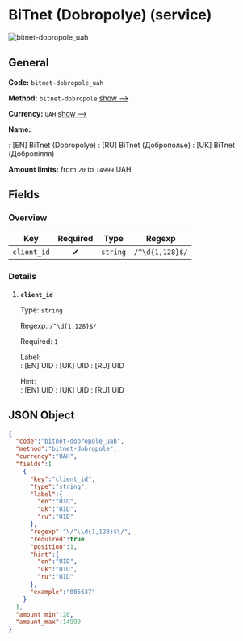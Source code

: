 
# BiTnet (Dobropolye) (service) 
![bitnet-dobropole_uah](https://static.openfintech.io/payout_methods/bitnet-dobropole_uah/logo.svg?w=400&c=v0.59.26#w24)  

## General 
 
**Code:** `bitnet-dobropole_uah` 
 
**Method:** `bitnet-dobropole` [show -->](/payout-methods/bitnet-dobropole/) 
 
**Currency:** `UAH` [show -->](/currencies/UAH/) 
 
**Name:** 
 
:	[EN] BiTnet (Dobropolye) 
:	[RU] BiTnet (Доброполье) 
:	[UK] BiTnet (Добропілля) 
 
**Amount limits:** from `20` to `14999` UAH 

## Fields 

### Overview 

|Key|Required|Type|Regexp| 
|:---:|:---:|:---:|:---:| 
|`client_id`|✔|`string`|`/^\d{1,128}$/`| 
 

### Details 
 
1. **`client_id`** 
 
	Type: `string` 
 
	Regexp: `/^\d{1,128}$/` 
 
	Required: `1` 
 
	Label:  
	: [EN] UID 
	: [UK] UID 
	: [RU] UID 
 
	Hint:  
	: [EN] UID 
	: [UK] UID 
	: [RU] UID 
 

## JSON Object 

```json
{
  "code":"bitnet-dobropole_uah",
  "method":"bitnet-dobropole",
  "currency":"UAH",
  "fields":[
    {
      "key":"client_id",
      "type":"string",
      "label":{
        "en":"UID",
        "uk":"UID",
        "ru":"UID"
      },
      "regexp":"\/^\\d{1,128}$\/",
      "required":true,
      "position":1,
      "hint":{
        "en":"UID",
        "uk":"UID",
        "ru":"UID"
      },
      "example":"005637"
    }
  ],
  "amount_min":20,
  "amount_max":14999
}
```  
